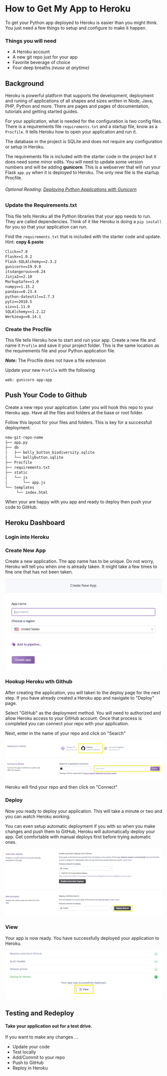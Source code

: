 # How to Get My App to Heroku

To get your Python app deployed to Heroku is easier than you might think.  You just need a few things to setup and configure to make it happen.

### Things you will need
- A Heroku account
- A new git repo just for your app
- Favorite beverage of choice
- Four deep breaths *(reuse at anytime)*

## Background

Heroku is powerful platform that supports the development, deployment and runing of applications of all shapes and sizes written in Node, Java, PHP, Python and more.  There are pages and pages of documentation, tutorials and getting started guides.

For your application, what is needed for the configuration is two config files.  There is a requirements file ```requirements.txt``` and a startup file, know as a ```Procfile```. It tells Heroku how to open your application and run it.

The database in the project is SQLite and does not require any configuration or setup in Heroku.

The requirements file is included with the starter code in the project but it does need some minor edits.  You will need to update some version numbers and will be adding **gunicorn**.  This is a webserver that will run your Flask ```app.py``` when it is deployed to Heroku. The only new file is the startup Procfile.

###### Optional Reading: [Deploying Python Applications with Gunicorn](https://devcenter.heroku.com/articles/python-gunicorn)

### Update the Requirements.txt

This file tells Heroku all the Python libraries that your app needs to run.  They are called dependencies.  Think of it like Heroku is doing a ```pip install``` for you so that your application can run.

Find the ```requirements.txt``` that is included with the starter code and update.  Hint: ****copy & paste****

```
Click==7.0
Flask==1.0.2
Flask-SQLAlchemy==2.3.2
gunicorn==19.9.0
itsdangerous==0.24
Jinja2==2.10
MarkupSafe==1.0
numpy==1.15.2
pandas==0.23.4
python-dateutil==2.7.3
pytz==2018.5
six==1.11.0
SQLAlchemy==1.2.12
Werkzeug==0.14.1
```

### Create the Procfile

This file tells Heroku how to start and run your app.  Create a new file and name it ```Profile``` and save it your project folder.  This is the same location as the requirements file and your Python application file.

***Note:*** The Procfile does not have a file extension

Update your new ```Profile``` with the following

```
web: gunicorn app:app
```

## Push Your Code to Github

Create a new repo your application.  Later you will hook this repo to your Heroku app.  Have all the files and folders at the base or root folder.

Follow this layout for your files and folders.  This is key for a successfull deployment.

```
new-git-repo-name
├── app.py
├── db
│   ├── belly_button_biodiversity.sqlite
│   └── bellybutton.sqlite
├── Procfile
├── requirements.txt
├── static
│   └── js
│       └── app.js
└── templates
     └── index.html
```

When your are happy with you app and ready to deploy then push your code to GitHub.

## Heroku Dashboard

### Login into Heroku

### Create New App

Create a new application.  The app name has to be unique.  Do not worry, Heroku will tell you when one is already taken.  It might take a few times to fine one that has not been taken.

![](01-to-heroku.png)

### Hookup Heroku wth Github

After creating the application, you will taken to the deploy page for the next step.  If you have already created a Heroku app and navigate to "Deploy" page.

Select "GitHub" as the deployment method. You will need to authorized and allow Heroku access to your GitHub account.  Once that process is completed you can connect your repo with your application.

Next, enter in the name of your repo and click on "Search"

![](02-to-heroku.png)

Heroku will find your repo and then click on "Connect"

### Deploy

Now you ready to deploy your application.  This will take a minute or two and you can watch Heroku working.  

You can even setup automatic deployment if you with so when you make changes and push them to GitHub, Heroku  will automatically deploy your app.  Get comfortable with manual deploys first before trying automatic ones.

![](03-to-heroku.png)

### View

Your app is now ready.  You have successfully deployed your application to Heroku.

![](04-to-heroku.png)


## Testing and Redeploy

#### Take your application out for a test drive.

If you want to make any changes ...

- Update your code
- Test locally
- Add/Commit to your repo
- Push to GitHub
- Reploy in Heroku
